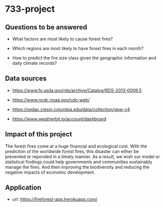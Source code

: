 # 733-project

## Questions to be answered

* What factors are most likely to cause forest fires?

* Which regions are most likely to have forest fires in each month? 

* How to predict the fire size class given the geographic information and daily climate records?


## Data sources

* https://www.fs.usda.gov/rds/archive/Catalog/RDS-2013-0009.5

* https://www.ncdc.noaa.gov/cdo-web/

* https://sedac.ciesin.columbia.edu/data/collection/gpw-v4

* https://www.weatherbit.io/account/dashboard

## Impact of this project

The forest fires come at a huge financial and ecological cost. With the prediction of the worldwide forest fires, this disaster can either be prevented or reponded in a timely manner. As a result, we wish our model or statistical findings could help governments and communities sustainably manage the fires. And then improving the biodiversity and reducing the negative impacts of economic development. 

## Application

* url: https://fireforest-app.herokuapp.com/
